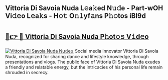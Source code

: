 ## Vittoria Di Savoia Nuda L𝚎a𝚔ed N𝚞𝚍e - Part-wOH Vi𝚍𝚎o L𝚎a𝚔s - H𝚘𝚝 O𝚗𝚕yf𝚊ns P𝚑𝚘tos iBl9d

# <h2><a href="http://kfcctrg.oniu.top/?m=Vittoria+Di+Savoia+Nuda">🔗👉 🔴 Vittoria Di Savoia Nuda P𝚑ot𝚘𝚜 V𝚒d𝚎o</a></h2>

[![Vittoria Di Savoia Nuda Nu𝚍e𝚜](https://i.imgur.com/0qMVB7G.gif)](http://kfcctrg.oniu.top/?m=Vittoria+Di+Savoia+Nuda)
Social media innovator Vittoria Di Savoia Nuda, recognized for sharing dance and lifestyle knowledge, through presentations and vlogs. The public face of Vittoria Di Savoia Nuda exudes a friendly and relatable energy, but the intricacies of his personal life remain shrouded in secrecy.  
